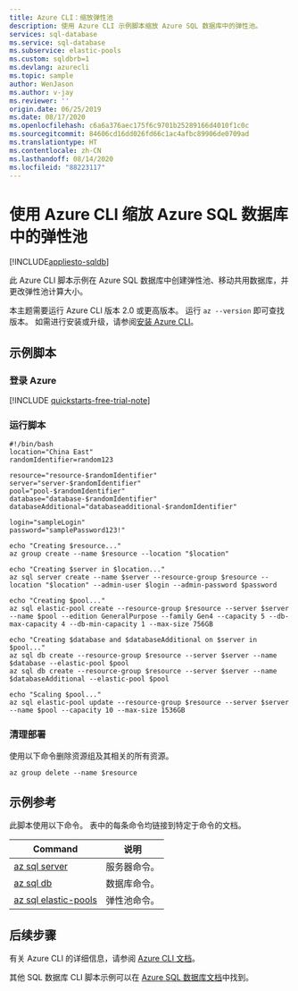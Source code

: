```yaml
---
title: Azure CLI：缩放弹性池
description: 使用 Azure CLI 示例脚本缩放 Azure SQL 数据库中的弹性池。
services: sql-database
ms.service: sql-database
ms.subservice: elastic-pools
ms.custom: sqldbrb=1
ms.devlang: azurecli
ms.topic: sample
author: WenJason
ms.author: v-jay
ms.reviewer: ''
origin.date: 06/25/2019
ms.date: 08/17/2020
ms.openlocfilehash: c6a6a376aec175f6c9701b25289166d4010f1c0c
ms.sourcegitcommit: 84606cd16dd026fd66c1ac4afbc89906de0709ad
ms.translationtype: HT
ms.contentlocale: zh-CN
ms.lasthandoff: 08/14/2020
ms.locfileid: "88223117"
---
```

# <a name="use-the-azure-cli-to-scale-an-elastic-pool-in-azure-sql-database"></a>使用 Azure CLI 缩放 Azure SQL 数据库中的弹性池

[!INCLUDE[appliesto-sqldb](../../includes/appliesto-sqldb.md)]

此 Azure CLI 脚本示例在 Azure SQL 数据库中创建弹性池、移动共用数据库，并更改弹性池计算大小。

本主题需要运行 Azure CLI 版本 2.0 或更高版本。 运行 `az --version` 即可查找版本。 如需进行安装或升级，请参阅[安装 Azure CLI](/cli/install-azure-cli)。

## <a name="sample-script"></a>示例脚本

### <a name="sign-in-to-azure"></a>登录 Azure

[!INCLUDE [quickstarts-free-trial-note](../../../../includes/quickstarts-free-trial-note.md)]

### <a name="run-the-script"></a>运行脚本

```azurecli
#!/bin/bash
location="China East"
randomIdentifier=random123

resource="resource-$randomIdentifier"
server="server-$randomIdentifier"
pool="pool-$randomIdentifier"
database="database-$randomIdentifier"
databaseAdditional="databaseadditional-$randomIdentifier"

login="sampleLogin"
password="samplePassword123!"

echo "Creating $resource..."
az group create --name $resource --location "$location"

echo "Creating $server in $location..."
az sql server create --name $server --resource-group $resource --location "$location" --admin-user $login --admin-password $password

echo "Creating $pool..."
az sql elastic-pool create --resource-group $resource --server $server --name $pool --edition GeneralPurpose --family Gen4 --capacity 5 --db-max-capacity 4 --db-min-capacity 1 --max-size 756GB

echo "Creating $database and $databaseAdditional on $server in $pool..."
az sql db create --resource-group $resource --server $server --name $database --elastic-pool $pool
az sql db create --resource-group $resource --server $server --name $databaseAdditional --elastic-pool $pool

echo "Scaling $pool..."
az sql elastic-pool update --resource-group $resource --server $server --name $pool --capacity 10 --max-size 1536GB
```

### <a name="clean-up-deployment"></a>清理部署

使用以下命令删除资源组及其相关的所有资源。

```azurecli
az group delete --name $resource
```

## <a name="sample-reference"></a>示例参考

此脚本使用以下命令。 表中的每条命令均链接到特定于命令的文档。

| Command | 说明 |
|---|---|
| [az sql server](/cli/sql/server) | 服务器命令。 |
| [az sql db](/cli/sql/db) | 数据库命令。 |
| [az sql elastic-pools](/cli/sql/elastic-pool) | 弹性池命令。 |

## <a name="next-steps"></a>后续步骤

有关 Azure CLI 的详细信息，请参阅 [Azure CLI 文档](https://docs.azure.cn/cli/)。

其他 SQL 数据库 CLI 脚本示例可以在 [Azure SQL 数据库文档](../az-cli-script-samples-content-guide.md)中找到。

